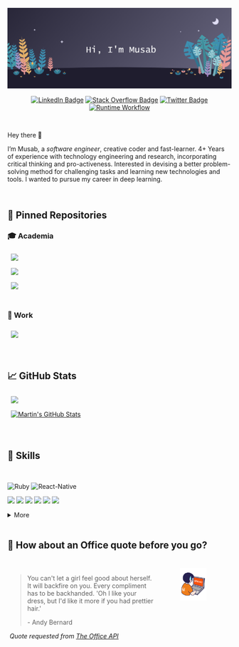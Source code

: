 
<!-- EXTERNAL LINKS -->

[![Musab's GitHub Banner](./assets/GitHubHeader.png)]()
<div align="center">

[![LinkedIn Badge](https://img.shields.io/badge/LinkedIn-Profile-informational?style=flat&logo=linkedin&logoColor=white&color=0D76A8)](https://www.linkedin.com/in/musabrasheed/)
[![Stack Overflow Badge](https://img.shields.io/endpoint?color=%23F58025&label=stackoverflow&logo=stackoverflow&logoColor=%23F58025&url=https%3A%2F%2Fmusab-r-8muoqy1d6btv.runkit.sh%2F)](https://stackoverflow.com/users/11479936/musab)
[![Twitter Badge](https://img.shields.io/badge/Twitter-Profile-informational?style=flat&logo=twitter&logoColor=white&color=1CA2F1)](https://twitter.com/Musabrsheed)
[![Runtime Workflow](https://github.com/musab-r/musab-r/actions/workflows/drw.yml/badge.svg)](https://github.com/musab-r/musab-r/actions/workflows/drw.yml)
</div>

<!-- BODY -->
<br>

Hey there 👋

I’m Musab, a *software engineer*, creative coder and fast-learner. 4+ Years of experience with technology engineering and research, incorporating critical thinking and pro-activeness. Interested in devising a better problem-solving method for challenging tasks and learning new technologies and tools. I wanted to pursue my career in deep learning.

<br>

## 📌 Pinned Repositories


###  &#127891; Academia

<div style="width:100%">
  <div>
    <a href="https://github.com/musab-r/TCN">
      <img align="center" style="margin:0.5rem" src="https://github-readme-stats.vercel.app/api/pin/?username=musab-r&repo=TCN&title_color=ffffff&text_color=c9cacc&icon_color=4AB197&bg_color=1A2B34" />
    </a>
  </div>
  <div class="column">
    <a href="https://github.com/musab-r/Computational_Intelligence_Project">
      <img align="center" style="margin:0.5rem;" src="https://github-readme-stats.vercel.app/api/pin/?username=musab-r&repo=Computational_Intelligence_Project&title_color=ffffff&text_color=c9cacc&icon_color=4AB197&bg_color=1A2B34" />
    </a>
  </div>
</div>
<div style="width:100%">
  <div>
    <a href="https://github.com/musab-r/SSVR_FYP">
      <img align="center" style="margin:0.5rem" src="https://github-readme-stats.vercel.app/api/pin/?username=musab-r&repo=SSVR_FYP&title_color=ffffff&text_color=c9cacc&icon_color=4AB197&bg_color=1A2B34" />
    </a>
  </div>
</div>

<br>

### &#127970; Work

<div style="width:100%" >
  <div>
    <a href="https://github.com/musab-r/React-Native-Hijri-Calendar">
      <img align="center" style="margin:0.5rem" src="https://github-readme-stats.vercel.app/api/pin/?username=musab-r&repo=React-Native-Hijri-Calendar&title_color=ffffff&text_color=c9cacc&icon_color=4AB197&bg_color=1A2B34" />
    </a>
  </div>
</div>

<br>
<br>

## &#x1f4c8; GitHub Stats

<div style="width:100%" >
  <div>
    <a href="https://github.com/musab-r">
      <img align="center" style="margin:0.5rem" src="https://github-readme-stats.vercel.app/api/top-langs/?username=musab-r&hide=html,css&title_color=ffffff&text_color=c9cacc&icon_color=4AB197&bg_color=1A2B34" />
    </a>
  </div>
  <div>
    <a href="https://github.com/musab-r">
      <img align="center" style="margin:0.5rem" src="https://github-readme-stats.vercel.app/api?username=musab-r&show_icons=true&line_height=27&count_private=true&title_color=ffffff&text_color=c9cacc&icon_color=4AB097&bg_color=1A2B34" alt="Martin's GitHub Stats" />
    </a>
  </div>
</div>

<br>
<br>

## 💼 Skills
<br>

![Ruby](https://img.shields.io/badge/Ruby-%23CC342D.svg?label=Code&style=flat&logo=ruby&logoColor=red&color=4AB197)
![React-Native](https://img.shields.io/badge/React-Native?&label=Code&style=flat&logo=react&logoColor=white&color=4AB197)

![](https://img.shields.io/badge/Python-3670A0?label=Code&style=flat&logo=python&logoColor=ffdd54&color=4AB197)
![](https://img.shields.io/badge/Javascript-%23323330.svg?label=Code&style=flat&logo=JavaScript&color=4AB197)
![](https://img.shields.io/badge/Code-TypeScript-informational?style=flat&logo=TypeScript&logoColor=white&color=4AB197)
![](https://img.shields.io/badge/Code-Java-informational?style=flat&logo=Java&logoColor=white&color=4AB197)
![](https://img.shields.io/badge/Code-MySQL-informational?style=flat&logo=MySQL&logoColor=white&color=4AB197)
![](https://img.shields.io/badge/C++-%2300599C.svg?label=Code&style=flat&logo=c%2B%2B&logoColor=white&color=4AB197)

<details>
<summary>More</summary>
<br>

![](https://img.shields.io/badge/Style-CSS-informational?style=flat&logo=css3&color=4AB197)
![HTML5](https://img.shields.io/badge/html5-%23E34F26.svg?label=Code&style=flat&logo=html5&color=4AB197)
![](https://img.shields.io/badge/Tools-NPM-informational?style=flat&logo=npm&logoColor=white&color=4AB197)
![LaTeX](https://img.shields.io/badge/Latex-%23008080.svg?label=Code&style=flat&logo=latex&color=4AB197)
<br>

![Keras](https://img.shields.io/badge/Keras-%23D00000.svg?label=Lib&style=flat&logo=Keras&color=4AB197)
![NumPy](https://img.shields.io/badge/numpy-%23013243.svg?label=Lib&style=flat&logo=numpy&color=4AB197)
![Pandas](https://img.shields.io/badge/pandas-%23150458.svg?label=Lib&style=flat&logo=pandas&color=4AB197)
![scikit-learn](https://img.shields.io/badge/scikit--learn-%23F7931E.svg?label=Lib&style=flat&logo=scikit-learn&color=4AB197)
![SciPy](https://img.shields.io/badge/SciPy-%230C55A5.svg?label=Lib&style=flat&logo=scipy&color=4AB197)
![TensorFlow](https://img.shields.io/badge/TensorFlow-%23FF6F00.svg?label=Lib&style=flat&logo=TensorFlow&color=4AB197)


<br>
<br>

![](https://img.shields.io/badge/Tools-Postman-informational?style=flat&logo=Postman&logoColor=white&color=4AB197)
![](https://img.shields.io/badge/Tools-GitHub-informational?style=flat&logo=GitHub&logoColor=white&color=4AB197)
![](https://img.shields.io/badge/Tools-GitLab-informational?style=flat&logo=GitLab&logoColor=white&color=4AB197)
![](https://img.shields.io/badge/Tools-Bitbucket-informational?style=flat&logo=Bitbucket&logoColor=white&color=4AB197)
![](https://img.shields.io/badge/Tools-Jira-informational?style=flat&logo=Jira-Software&logoColor=white&color=4AB197)

![](https://img.shields.io/badge/Tools-Jenkins-informational?style=flat&logo=jenkins&&color=4AB197)

</details>

<br>

## 📣 How about an Office quote before you go?
<br>


<div>
  <div style="width:65%; float:left; margin:5px; ">

> You can't let a girl feel good about herself. It will backfire on you. Every compliment has to be backhanded. 'Oh I like your dress, but I'd like it more if you had prettier hair.'
>
> <p>- Andy Bernard</p>
_Quote requested from [The Office API](https://www.officeapi.dev/)_

  </div>
  <div align="center" style="width:30%; float:left; margin:5px; ">
    <img src="./assets/gif.gif" width="40%" height="40%" />
  </div>
</div>

<br>
